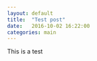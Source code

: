 ```yaml
---
layout: default
title:  "Test post"
date:   2016-10-02 16:22:00
categories: main
---
```


This is a test